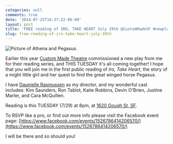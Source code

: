 ```yaml
---
categories: null
comments: true
date: '2014-07-25T16:37:22-06:00'
layout: post
title: 'FREE reading of IRO, TAKE HEART July 29th @CustomMadeSF #newplay'
slug: free-reading-of-iro-take-heart-july-29th
---
```


![Picture of Athena and Pegasus.](https://fbcdn-sphotos-h-a.akamaihd.net/hphotos-ak-xpa1/t1.0-9/1551613_10152593231889402_1154502583722833221_n.jpg)

Earlier this year [Custom Made Theatre](custommade.org) commissioned a new play from me for their reading series, and THIS TUESDAY it's all coming together! I hope that you will join me in the first public reading of *Iro, Take Heart*, the story of a might little girl and her quest to find the great winged horse Pegasus. 

I have [Daunielle Rasmussen](http://theaterforthemasses.wordpress.com/about/) as my director, and my wonderful cast includes: Kim Saunders, Ron Tablot, Katie Robbins, Devin O'Brien, Justine Marler, and Cara McQuillen.

Reading is this TUESDAY (7/29) at 8pm, at [1620 Gough St, SF](https://www.google.com/maps/place/The+Gough+Street+Playhouse/@37.788465,-122.425195,17z/data=!3m1!4b1!4m2!3m1!1s0x0:0xa7475872d63891d1).

To RSVP like a pro, or find out more info please visit the Facebook event page: [https://www.facebook.com/events/1526786414206570/](https://www.facebook.com/events/1526786414206570/)

I will be there and so should you!